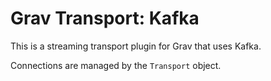 # Grav Transport: Kafka

This is a streaming transport plugin for Grav that uses Kafka.

Connections are managed by the `Transport` object.